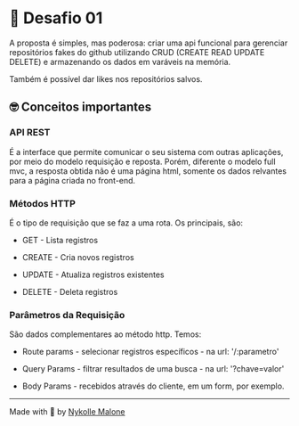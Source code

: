 # 🚀 Desafio 01 
A proposta é simples, mas poderosa: criar uma api funcional para gerenciar repositórios fakes do github utilizando CRUD (CREATE READ UPDATE DELETE) e armazenando os dados em varáveis na memória.

Também é possível dar likes nos repositórios salvos.

##  🤓 Conceitos importantes
### API REST
É a interface que permite comunicar o seu sistema com outras aplicações, por meio do modelo requisição e reposta. Porém, diferente o modelo full mvc, a resposta obtida não é uma página html, somente os dados relvantes para a página criada no front-end.

### Métodos HTTP
É o tipo de requisição que se faz a uma rota. Os principais, são:

* GET - Lista registros

* CREATE - Cria novos registros

* UPDATE - Atualiza registros existentes

* DELETE - Deleta registros

### Parâmetros da Requisição
São dados complementares ao método http. Temos:

* Route params - selecionar registros específicos - na url: '/:parametro'

* Query Params - filtrar resultados de uma busca - na url: '?chave=valor'

* Body Params - recebidos através do cliente, em um form, por exemplo.


***

Made with 💜  by [Nykolle Malone](https://www.linkedin.com/in/nykollemalone/)
